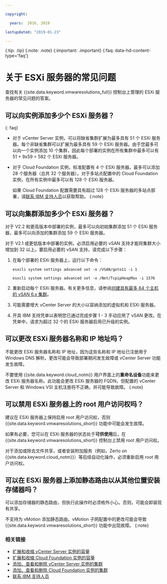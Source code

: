 ```yaml
---

copyright:

  years:  2016, 2019

lastupdated: "2019-01-23"

---
```


{:tip: .tip}
{:note: .note}
{:important: .important}
{:faq: data-hd-content-type='faq'}

# 关于 ESXi 服务器的常见问题

查找有关 {{site.data.keyword.vmwaresolutions_full}} 控制台上管理的 ESXi 服务器的常见问题的答案。

## 可以向实例添加多少个 ESXi 服务器？
{: faq}

* 对于 vCenter Server 实例，可以将缺省集群扩展为最多具有 51 个 ESXi 服务器。每个非缺省集群可以扩展为最多具有 59 个 ESXi 服务器。由于您最多可以向一个实例添加 10 个集群，因此每个部署的实例在所有集群中最多可以有 51 + 9x59 = 582 个 ESXi 服务器。
* 对于 Cloud Foundation 实例，标准配置有 4 个 ESXi 服务器。最多可以添加 28 个服务器（总共 32 个服务器）。对于多站点配置中的 Cloud Foundation 实例，在所有实例中最多可以有 128 个 ESXi 服务器。

  如果 Cloud Foundation 配置需要具有超过 128 个 ESXi 服务器的多站点部署，请[联系 IBM 支持人员](/docs/services/vmwaresolutions/vmonic/trbl_support.html)以获取帮助。
  {:note}

## 可以向集群添加多少个 ESXi 服务器？

对于 V2.2 和更高版本中部署的实例，最多可以向初始集群添加 51 个 ESXi 服务器，最多可以向添加的集群添加 59 个 ESXi 服务器。

对于 V2.1 或更低版本中部署的实例，必须启用必要的 vSAN 支持才能将集群大小增加到 32 以上。要启用必要的 vSAN 支持，请完成以下步骤：

1. 在每个部署的 ESXi 服务器上，运行以下命令：

   `esxcli system settings advanced set -o /VSAN/goto11 -i 1`

   `esxcli system settings advanced set -o /Net/TcpipHeapMax -i 1576`

2. 重新启动每个 ESXi 服务器。有关更多信息，请参阅[创建具有最多 64 个主机的 vSAN 6.x 集群](https://kb.vmware.com/s/article/2110081)。
3. 可能需要增大 vCenter Server 的大小以容纳添加的虚拟机和 ESXi 服务器。
4. 开具 IBM 支持凭单以表明您已通过完成步骤 1 - 3 手动应用了 vSAN 更改。在凭单中，请求为超过 32 个的 ESXi 服务器启用已升级的实例。

## 可以更改 ESXi 服务器名称和 IP 地址吗？

不能更改 ESXi 服务器名称和 IP 地址，因为这些名称和 IP 地址已注册用于 Windows DNS 解析。更改可能会导致部署期间发生故障或 vCenter Server 功能发生故障。

不要使用 {{site.data.keyword.cloud_notm}} 用户界面上的**重命名设备**功能来更改 ESXi 服务器名称。此功能会更改 ESXi 服务器的 FQDN，但配置的 vCenter Server 和 Windows VSI 主机注册将不正确，并可能导致故障。
{:note}

## 可以禁用 ESXi 服务器上的 root 用户访问权吗？

建议在 ESXi 服务器上保持启用 root 用户访问权，否则 {{site.data.keyword.vmwaresolutions_short}} 功能中可能会发生故障。

如果有必要，您可以在 ESXi 服务器的状态处于**可供使用**后，在 {{site.data.keyword.vmwaresolutions_short}} 控制台上禁用 root 用户访问权。

对于添加或除去文件共享，或者安装附加服务（例如，Zerto on {{site.data.keyword.cloud_notm}}）等后续自动化操作，必须重新启用 root 用户访问权。

## 可以在 ESXi 服务器上添加静态路由以从其他位置安装存储器吗？

可以添加存储器的静态路由，但执行此操作时必须格外小心。否则，可能会卸装现有共享。

不支持为 vMotion 添加静态路由。vMotion 子网配置中的更改可能会导致 {{site.data.keyword.vmwaresolutions_short}} 功能中出现故障。
{:note}

### 相关链接

* [扩展和收缩 vCenter Server 实例的容量](/docs/services/vmwaresolutions/vcenter/vc_addingremovingservers.html)
* [扩展和收缩 Cloud Foundation 实例的容量](/docs/services/vmwaresolutions/sddc/sd_addingremovingservers.html)
* [添加、查看和删除 vCenter Server 实例的集群](/docs/services/vmwaresolutions/vcenter/vc_addingviewingclusters.html)
* [添加、查看和删除 Cloud Foundation 实例的集群](/docs/services/vmwaresolutions/sddc/sd_addingviewingclusters.html)
* [联系 IBM 支持人员](/docs/services/vmwaresolutions/vmonic/trbl_support.html)
